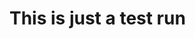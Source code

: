 <!DOCTYPE html>
<html lang="en">
  <head>
    <meta charset="utf-8" />
    <meta name="viewport" content="width=device-width, initial-scale=1" />
    <meta name="theme-color" content="#000000" />
    <meta
      name="description"
      content="Test practice for Github Pages"
    />
  </head>
  <body>
    <h1>
      This is just a test run
    </h1>
  </body>
</html>
